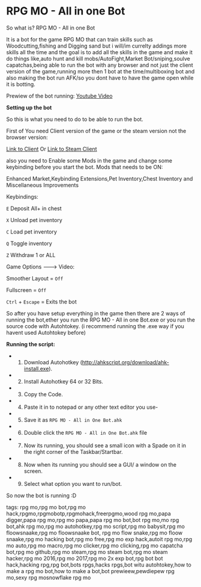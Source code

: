 # RPG MO - All in one Bot
So what is? RPG MO - All in one Bot

It is a bot for the game RPG MO that can train skills such as Woodcutting,fishing and Digging sand but i will/im currelty addings more skills all the time and the goal is to add all the skills in the game and make it do things like,auto hunt and kill mobs/AutoFight,Market Bot/sniping,soulve capatchas,being able to run the bot with any browser and not just the client version of the game,running more then 1 bot at the time/multiboxing bot and also making the bot run AFK/so you dont have to have the game open while it is botting.

Prewiew of the bot running:
[Youtube Video](https://www.youtube.com/watch?v=tMCopyi8ynk)

**Setting up the bot**

So this is what you need to do to be able to run the bot.

First of You need Client version of the game or the steam version not the browser version:

 [Link to Client](http://mo.ee/download.html) Or
 [Link to Steam Client](http://store.steampowered.com/app/372800/)

also you need to Enable some Mods in the game and change some keybinding before you start the bot.
Mods that needs to be ON:

Enhanced Market,Keybinding Extensions,Pet Inventory,Chest Inventory and Miscellaneous Improvements

Keybindings:

`E` Deposit All+ in chest

`X` Unload pet inventory

`C` Load pet inventory

`Q` Toggle inventory

`Z` Withdraw 1 or ALL


Game Options ---> Video:

Smoother Layout = `Off`

Fullscreen = `Off`

`Ctrl` + `Escape` = Exits the bot

So after you have setup everything in the game then there are 2 ways of running the bot,ether you run the RPG MO - All in one Bot.exe or you run the source code with Autohtokey.
(i recommend running the .exe way if you havent used Autohtokey before) 

__Running the script:__
* 1) Download Autohotkey (http://ahkscript.org/download/ahk-install.exe).
* 2) Install Autohotkey 64 or 32 Bits.
* 3) Copy the Code.
* 4) Paste it in to notepad or any other text editor you use-
* 5) Save it as  `RPG MO - All in One Bot.ahk`
* 6) Double click the `RPG MO - All in One Bot.ahk` file
* 7) Now its running, you should see a small icon with a Spade on it in the right corner of the Taskbar/Startbar.
* 8) Now when its running you should see a GUI/ a window on the screen.
* 9) Select what option you want to run/bot. 


So now the bot is running :D









tags:
rpg mo,rpg mo bot,rpg mo hack,rpgmo,rpgmobotp,rpgmohack,freerpgmo­,wood rpg mo,papa digger,papa rpg mo,rpg mo papa,papa rpg mo bot,bot rpg mo,mo rpg bot,ahk rpg mo,rpg mo autohotkey,rpg mo script,rpg mo babysit,rpg mo floowsnaake,rpg mo floowsnaake bot, rpg mo flow snake,rpg mo floow snaake,rpg mo hacking bot,rpg mo free,rpg mo exp hack,autoit rpg mo,rpg mo auto,rpg mo macro,rpg mo clicker,rpg mo clicking,rpg mo capatcha bot,rpg mo github,rpg mo steam,rpg mo steam bot,rpg mo steam hacker,rpg mo 2016,rpg mo 2017,rpg mo 2x exp bot,rpg bot bot hack,hacking rpg,rpg bot,bots rpgs,hacks rpgs,bot witu autohtokey,how to make a rpg mo bot,how to make a bot,bot prewieew,pewdiepew rpg mo,sexy rpg mosnowflake rpg mo
